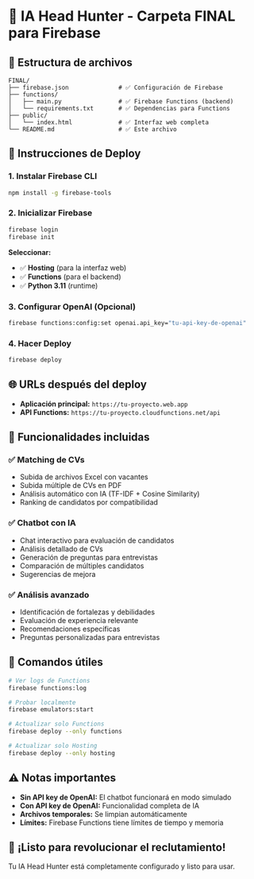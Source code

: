 # 🚀 IA Head Hunter - Carpeta FINAL para Firebase

## 📁 Estructura de archivos

```
FINAL/
├── firebase.json              # ✅ Configuración de Firebase
├── functions/
│   ├── main.py                # ✅ Firebase Functions (backend)
│   └── requirements.txt       # ✅ Dependencias para Functions
├── public/
│   └── index.html             # ✅ Interfaz web completa
└── README.md                  # ✅ Este archivo
```

## 🎯 Instrucciones de Deploy

### 1. Instalar Firebase CLI

```bash
npm install -g firebase-tools
```

### 2. Inicializar Firebase

```bash
firebase login
firebase init
```

**Seleccionar:**

- ✅ **Hosting** (para la interfaz web)
- ✅ **Functions** (para el backend)
- ✅ **Python 3.11** (runtime)

### 3. Configurar OpenAI (Opcional)

```bash
firebase functions:config:set openai.api_key="tu-api-key-de-openai"
```

### 4. Hacer Deploy

```bash
firebase deploy
```

## 🌐 URLs después del deploy

- **Aplicación principal:** `https://tu-proyecto.web.app`
- **API Functions:** `https://tu-proyecto.cloudfunctions.net/api`

## 🤖 Funcionalidades incluidas

### ✅ Matching de CVs

- Subida de archivos Excel con vacantes
- Subida múltiple de CVs en PDF
- Análisis automático con IA (TF-IDF + Cosine Similarity)
- Ranking de candidatos por compatibilidad

### ✅ Chatbot con IA

- Chat interactivo para evaluación de candidatos
- Análisis detallado de CVs
- Generación de preguntas para entrevistas
- Comparación de múltiples candidatos
- Sugerencias de mejora

### ✅ Análisis avanzado

- Identificación de fortalezas y debilidades
- Evaluación de experiencia relevante
- Recomendaciones específicas
- Preguntas personalizadas para entrevistas

## 🔧 Comandos útiles

```bash
# Ver logs de Functions
firebase functions:log

# Probar localmente
firebase emulators:start

# Actualizar solo Functions
firebase deploy --only functions

# Actualizar solo Hosting
firebase deploy --only hosting
```

## ⚠️ Notas importantes

- **Sin API key de OpenAI:** El chatbot funcionará en modo simulado
- **Con API key de OpenAI:** Funcionalidad completa de IA
- **Archivos temporales:** Se limpian automáticamente
- **Límites:** Firebase Functions tiene límites de tiempo y memoria

## 🎉 ¡Listo para revolucionar el reclutamiento!

Tu IA Head Hunter está completamente configurado y listo para usar.
